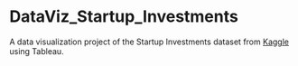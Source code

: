 # DataViz_Startup_Investments
A data visualization project of the Startup Investments dataset from [Kaggle](https://www.kaggle.com/datasets/arindam235/startup-investments-crunchbase/data) using Tableau.

